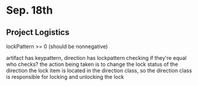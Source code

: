 # Sep. 18th

## Project Logistics
lockPattern >= 0 (should be nonnegative)

artifact has keypattern, direction has lockpattern
checking if they're equal
who checks? the action being taken is to change the lock status of the direction
the lock item is located in the direction class, so the direction class is responsible for locking and unlocking the lock


